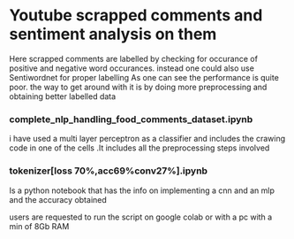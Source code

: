 # Youtube  scrapped comments and sentiment analysis on them

Here scrapped comments are labelled by checking for occurance of positive and negative word occurances. instead one could also use Sentiwordnet for proper labelling
 As one can see the performance is quite poor.
the way to get around with it is by doing more preprocessing and obtaining better labelled data

### complete_nlp_handling_food_comments_dataset.ipynb
i have used a multi layer perceptron as a classifier and includes the crawing code in one of the cells .It includes all the preprocessing steps involved

### tokenizer[loss 70%,acc69%conv27%].ipynb
  
Is a python notebook that has the info on implementing a cnn and an mlp and the accuracy obtained

users are requested to run the script on google colab or with a pc with  a min of 8Gb RAM
